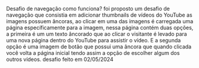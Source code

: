 Desafio de navegação
como funciona? 
foi proposto um desafio de navegação que consistia em adicionar thumbnails de vídeos do YouTube
as imagens possuem âncoras, ao clicar em uma das imagens é carregada uma página específicamente para a imagem, nessa página contém duas opções, a primeira é um um texto âncorado que ao clicar o visitante é levado para uma nova página dentro do YouTube para assistir o vídeo. E a segunda opção é uma imagem de botão que possui uma âncora que quando clicada você volta a página inicial tendo assim a opção de escolher algum dos outros vídeos.
desafio feito em 02/05/2024
